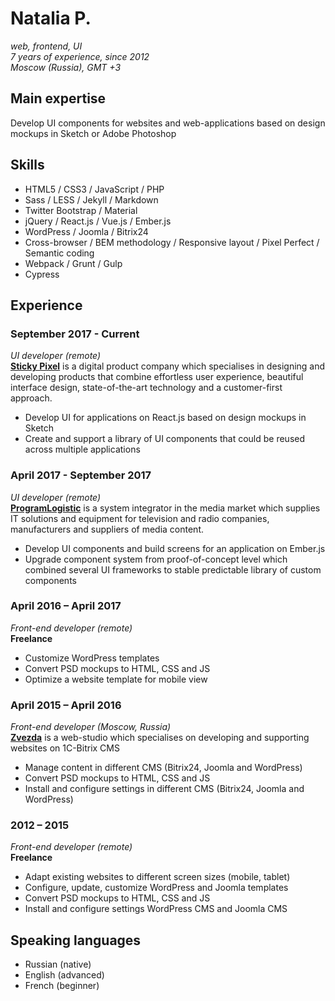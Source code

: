 # Natalia P.

_web, frontend, UI_  
_7 years of experience, since 2012_  
_Moscow (Russia), GMT +3_

## Main expertise

Develop UI components for websites and web-applications based on design mockups in Sketch or Adobe Photoshop

## Skills

- HTML5 / CSS3 / JavaScript / PHP
- Sass / LESS / Jekyll / Markdown
- Twitter Bootstrap / Material
- jQuery / React.js / Vue.js / Ember.js
- WordPress / Joomla / Bitrix24
- Cross-browser / BEM methodology / Responsive layout / Pixel Perfect / Semantic coding
- Webpack / Grunt / Gulp
- Cypress

## Experience

### September 2017 - Current

_UI developer (remote)_  
**[Sticky Pixel](https://www.stickypixel.com/)** is a digital product company which specialises in designing and developing products that combine effortless user experience, beautiful interface design, state-of-the-art technology and a customer-first approach.

- Develop UI for applications on React.js based on design mockups in Sketch
- Create and support a library of UI components that could be reused across multiple applications

### April 2017 - September 2017

_UI developer (remote)_  
**[ProgramLogistic](http://www.ploog.ru/)** is a system integrator in the media market which supplies IT solutions and equipment for television and radio companies, manufacturers and suppliers of media content.

- Develop UI components and build screens for an application on Ember.js
- Upgrade component system from proof-of-concept level which combined several UI frameworks to stable predictable library of custom components

### April 2016 – April 2017

_Front-end developer (remote)_  
**Freelance**

- Customize WordPress templates
- Convert PSD mockups to HTML, CSS and JS
- Optimize a website template for mobile view

### April 2015 – April 2016

_Front-end developer (Moscow, Russia)_  
**[Zvezda](https://zvezda-studio.ru/)** is a web-studio which specialises on developing and supporting websites on 1C-Bitrix CMS

- Manage content in different CMS (Bitrix24, Joomla and WordPress)
- Convert PSD mockups to HTML, CSS and JS
- Install and configure settings in different CMS (Bitrix24, Joomla and WordPress)

### 2012 – 2015

_Front-end developer (remote)_  
**Freelance**

- Adapt existing websites to different screen sizes (mobile, tablet)
- Configure, update, customize WordPress and Joomla templates
- Convert PSD mockups to HTML, CSS and JS
- Install and configure settings WordPress CMS and Joomla CMS

## Speaking languages

- Russian (native)
- English (advanced)
- French (beginner)

